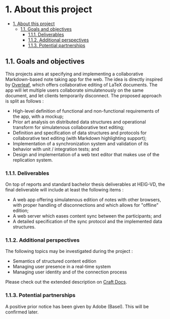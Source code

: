 # 1. About this project

- [1. About this project](#1-about-this-project)
  - [1.1. Goals and objectives](#11-goals-and-objectives)
    - [1.1.1. Deliverables](#111-deliverables)
    - [1.1.2. Additional perspectives](#112-additional-perspectives)
    - [1.1.3. Potential partnerships](#113-potential-partnerships)

## 1.1. Goals and objectives

This projects aims at specifying and implementing a collaborative Markdown-based note taking app for the web. The idea is directly inspired by [Overleaf](https://www.overleaf.com), which offers collaborative editing of LaTeX documents. The app will let multiple users collaborate simulatenously on the same document, and let clients temporarily disconnect. The proposed approach is split as follows :

+ High-level definition of functional and non-functional requirements of the app, with a mockup;
+ Prior art analysis on distributed data structures and operational transform for simulatenous collaborative text editing;
+ Definition and specification of data structures and protocols for collaborative text editing (with Markdown highlighting support);
+ Implementation of a synchronization system and validation of its behavior with unit / integration tests; and
+ Design and implementation of a web text editor that makes use of the replication system.

### 1.1.1. Deliverables

On top of reports and standard bachelor thesis deliverables at HEIG-VD, the final deliverable will include at least the following items :

+ A web app offering simulatenous edition of notes with other browsers, with proper handling of disconnections and which allows for "offline" edition;
+ A web server which eases content sync between the participants; and
+ A detailed specification of the sync protocol and the implemented data structures.

### 1.1.2. Additional perspectives

The following topics may be investigated during the project :

+ Semantics of structured content edition
+ Managing user presence in a real-time system
+ Managing user identity and of the connection process

Please check out the extended description on [Craft Docs](https://www.craft.do/s/aIXV4QygroIsXF).

### 1.1.3. Potential partnerships

A positive prior notice has been given by Adobe (Basel). This will be confirmed later.
